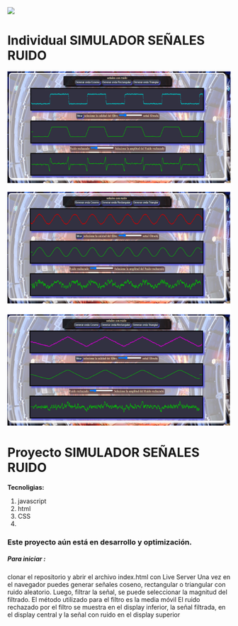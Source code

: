 <p align='left'>
    <img src='https://static.wixstatic.com/media/85087f_0d84cbeaeb824fca8f7ff18d7c9eaafd~mv2.png/v1/fill/w_160,h_30,al_c,q_85,usm_0.66_1.00_0.01/Logo_completo_Color_1PNG.webp' </img>
</p>

# Individual SIMULADOR SEÑALES RUIDO

<p align="left">
  <img height="800" src="señal.png" />
</p>

# Proyecto SIMULADOR SEÑALES RUIDO

**Tecnoligias:**
1. javascript
2. html
3. CSS
4.  

### Este proyecto aún está en desarrollo y optimización.


##### Para iniciar :
clonar el repositorio y abrir el archivo index.html con Live Server 
Una vez en el navegador puedes generar señales coseno, rectangular o triangular con ruido aleatorio.
Luego, filtrar la señal, se puede seleccionar la magnitud del filtrado.
El método utilizado para el filtro es la media móvil
El ruido rechazado por el filtro se muestra en el display inferior, la señal filtrada, en el display central y la señal con ruido en el display superior 



